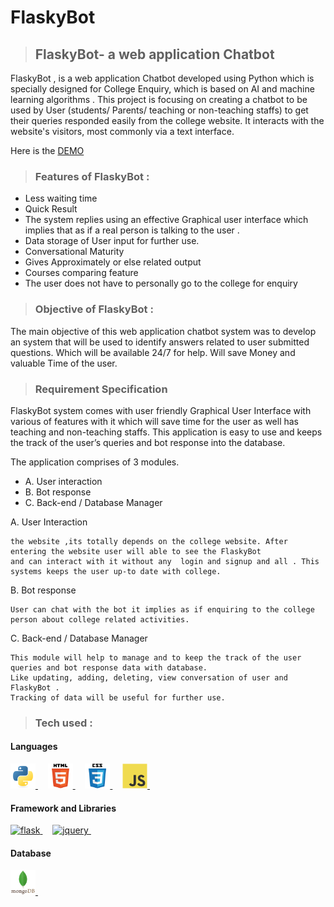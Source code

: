 # FlaskyBot
> ## FlaskyBot-  a web application Chatbot 
FlaskyBot , is a web application Chatbot developed using Python which is specially designed for College Enquiry, 
which is based on AI and machine learning algorithms . 
This project is focusing on creating a 
chatbot to be used by User (students/ Parents/ teaching or non-teaching staffs) to get their 
queries responded easily from the college website. It interacts with the website's visitors, 
most commonly via a text interface.

Here is the [DEMO](https://drive.google.com/file/d/1j3o0HxZYMKd5ffvTCNh-BPQ9Wq9WiajA/view)

> ### Features of FlaskyBot : <br>

* Less waiting time <br>
* Quick Result <br>
* The system replies using an effective Graphical user interface which implies that as if a real person is talking to the user .
* Data storage of User input for further use. <br>
* Conversational Maturity <br>
* Gives Approximately or else related output<br>
* Courses comparing feature<br>
* The user does not have to personally go to the college for enquiry<br>

> ###  Objective of FlaskyBot : <br>
The main objective of this web application chatbot system was to develop an system that will be used to identify answers 
related to user submitted questions. Which will be available 24/7 for help. Will save Money 
and valuable Time of the user.
<br>

> ### Requirement Specification <br>
FlaskyBot system comes with user friendly Graphical User Interface with various of features with it which will save time for the user as well has teaching and 
non-teaching staffs. This application is easy to use and keeps the track of the user’s queries and bot response into 
the database. 

The application comprises of 3 modules. 

- A. User interaction
- B. Bot response
- C. Back-end / Database Manager

A. User Interaction
```This system is user friendly as the user visits the college official website first user need to login or signing to 
the website ,its totally depends on the college website. After entering the website user will able to see the FlaskyBot 
and can interact with it without any  login and signup and all . This systems keeps the user up-to date with college.
```

B. Bot response
```
User can chat with the bot it implies as if enquiring to the college person about college related activities.
```

C. Back-end / Database Manager

``` 
This module will help to manage and to keep the track of the user queries and bot response data with database. 
Like updating, adding, deleting, view conversation of user and FlaskyBot .
Tracking of data will be useful for further use.
```

> ### Tech used :  <br>

#### Languages
>
 <p align="left";> 
    <a href="#" target="_blank"> <img src="https://raw.githubusercontent.com/devicons/devicon/master/icons/python/python-original.svg" alt="python" width="40" height="40"/> </a>  &nbsp &nbsp  
     <a href="#" target="_blank"> <img src="https://raw.githubusercontent.com/devicons/devicon/master/icons/html5/html5-original-wordmark.svg" alt="html5" width="40" height="40"/> </a> &nbsp &nbsp 
      <a href="#" target="_blank"> <img src="https://raw.githubusercontent.com/devicons/devicon/master/icons/css3/css3-original-wordmark.svg" alt="css3" width="40" height="40"/> </a>  &nbsp &nbsp 
     <a href="#" target="_blank"> 
      <img src="https://raw.githubusercontent.com/devicons/devicon/master/icons/javascript/javascript-original.svg" alt="javascript" width="40" height="40"/> </a>  
 &nbsp &nbsp 
     
</p>

#### Framework and Libraries
> 
  <p align="left"> 
 <a href="#" target="_blank"> <img src="https://www.vectorlogo.zone/logos/pocoo_flask/pocoo_flask-icon.svg" alt="flask" width="40" height="40"/> </a>  &nbsp &nbsp 
 <a href="#" target="_blank"> <img src="https://bs-uploads.toptal.io/blackfish-uploads/components/skill_page/content/logo_file/logo/195509/jquery-61c323b5e33214d6c3d442ed276eab68.png" alt="jquery" width="40" height="40"/> </a> &nbsp &nbsp
</p>

#### Database
>
 <p align="left"> 
     <a href="#" target="_blank"> <img src="https://raw.githubusercontent.com/devicons/devicon/master/icons/mongodb/mongodb-original-wordmark.svg" alt="mongodb" width="40" height="40"/> </a>  &nbsp &nbsp 
</p>











